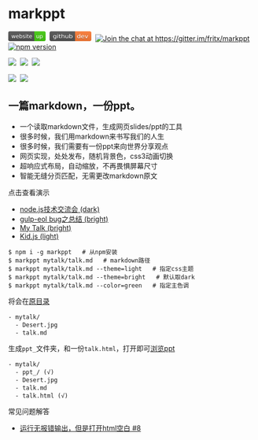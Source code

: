 # markppt

<a href="https://codepen.io/fritx/pen/VgeLeO"><img width="76" height="20" src="../website-badge.svg"></a>&nbsp;&nbsp;<a href="https://github.com/fritx/react-drag-sizing"><img src="../github-badge.svg" width="85" height="20"></a>&nbsp;&nbsp;<a href="https://gitter.im/fritx/markppt?utm_source=badge&utm_medium=badge&utm_campaign=pr-badge&utm_content=badge"><img src="https://badges.gitter.im/Join%20Chat.svg" alt="Join the chat at https://gitter.im/fritx/markppt" height="20"></a>&nbsp;&nbsp;<a href="http://badge.fury.io/js/markppt"><img src="https://badge.fury.io/js/markppt.svg" alt="npm version" height="20"></a>

<img width="161" src="https://raw.githubusercontent.com/fritx/markppt/dev/screenshots/20150901234930.png">&nbsp;&nbsp;<img width="320" src="https://raw.githubusercontent.com/fritx/markppt/dev/screenshots/20150901235103.png">&nbsp;&nbsp;<img width="140" src="https://raw.githubusercontent.com/fritx/markppt/dev/artwork/icon_400x400.png">

<img width="320" src="https://raw.githubusercontent.com/fritx/markppt/dev/screenshots/20150901233430.png">&nbsp;&nbsp;<img width="320" src="https://raw.githubusercontent.com/fritx/markppt/dev/screenshots/20150901233453.png">

## 一篇markdown，一份ppt。

- 一个读取markdown文件，生成网页slides/ppt的工具
- 很多时候，我们用markdown来书写我们的人生
- 很多时候，我们需要有一份ppt来向世界分享观点
- 网页实现，处处发布，随机背景色，css3动画切换
- 超响应式布局，自动缩放，不再畏惧屏幕尺寸
- 智能无缝分页匹配，无需更改markdown原文

点击查看演示

- [node.js技术交流会 (dark)](http://fritx.github.io/markppt/nodejs-talk/)
- [gulp-eol bug之总结 (bright)](http://fritx.github.io/markppt/gulpeol/gulp-eol-bug.html)
- [My Talk (bright)](http://fritx.github.io/markppt/mytalk/talk.html)
- [Kid.js (light)](http://fritx.github.io/markppt/kidjs/kidjs.html)

```plain
$ npm i -g markppt   # 从npm安装
$ markppt mytalk/talk.md   # markdown路径
$ markppt mytalk/talk.md --theme=light   # 指定css主题
$ markppt mytalk/talk.md --theme=bright   # 默认取dark
$ markppt mytalk/talk.md --color=green   # 指定主色调
```

将会在[原目录](https://github.com/fritx/markppt/tree/master/examples/mytalk/)

```plain
- mytalk/
  - Desert.jpg
  - talk.md
```

生成`ppt_`文件夹，和一份`talk.html`，打开即可[浏览ppt](http://fritx.github.io/markppt/mytalk/talk.html)

```plain
- mytalk/
  - ppt_/ (√)
  - Desert.jpg
  - talk.md
  - talk.html (√)
```

常见问题解答

- [运行无报错输出，但是打开html空白 #8](https://github.com/fritx/markppt/issues/8)
